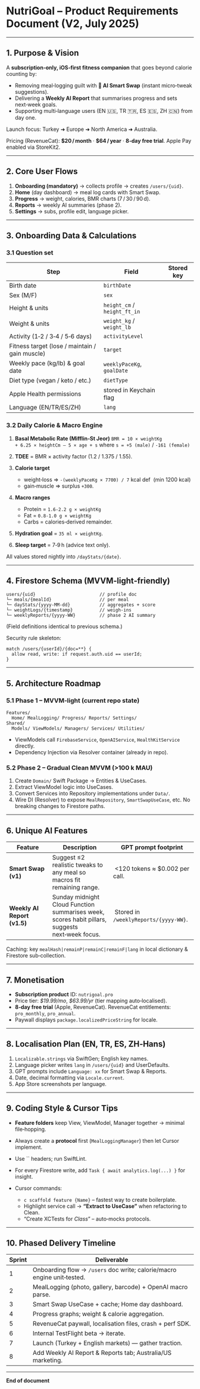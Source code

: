 # NutriGoal – Product Requirements Document (V2, July 2025)

---

## 1. Purpose & Vision

A **subscription‑only, iOS‑first fitness companion** that goes beyond calorie counting by:

* Removing meal‑logging guilt with **🔄 AI Smart Swap** (instant micro‑tweak suggestions).
* Delivering a **Weekly AI Report** that summarises progress and sets next‑week goals.
* Supporting multi‑language users (EN 🇺🇸, TR 🇹🇷, ES 🇪🇸, ZH 🇨🇳) from day one.

Launch focus: Turkey ➜ Europe ➜ North America ➜ Australia.

Pricing (RevenueCat): **\$20 / month** · **\$64 / year** · **8‑day free trial**. Apple Pay enabled via StoreKit2.

---

## 2. Core User Flows

1. **Onboarding (mandatory)** → collects profile → creates `/users/{uid}`.
2. **Home** (day dashboard) → meal log cards with Smart Swap.
3. **Progress** → weight, calories, BMR charts (7 / 30 / 90 d).
4. **Reports** → weekly AI summaries (phase 2).
5. **Settings** → subs, profile edit, language picker.

---

## 3. Onboarding Data & Calculations

### 3.1 Question set

| Step                                           | Field                        | Stored key |
| ---------------------------------------------- | ---------------------------- | ---------- |
| Birth date                                     | `birthDate`                  |            |
| Sex (M/F)                                      | `sex`                        |            |
| Height & units                                 | `height_cm` / `height_ft_in` |            |
| Weight & units                                 | `weight_kg` / `weight_lb`    |            |
| Activity (1‑2 / 3‑4 / 5‑6 days)                | `activityLevel`              |            |
| Fitness target (lose / maintain / gain muscle) | `target`                     |            |
| Weekly pace (kg/lb) & goal date                | `weeklyPaceKg`, `goalDate`   |            |
| Diet type (vegan / keto / etc.)                | `dietType`                   |            |
| Apple Health permissions                       | stored in Keychain flag      |            |
| Language (EN/TR/ES/ZH)                         | `lang`                       |            |

### 3.2 Daily Calorie & Macro Engine

1. **Basal Metabolic Rate (Mifflin‑St Jeor)**
   `BMR = 10 × weightKg + 6.25 × heightCm – 5 × age + s` where `s = +5 (male)` / `‑161 (female)`
2. **TDEE** = BMR × activity factor (1.2 / 1.375 / 1.55).
3. **Calorie target**

   * weight‑loss ⇒ `‑(weeklyPaceKg × 7700) / 7` kcal def  (min 1200 kcal)
   * gain‑muscle ⇒ surplus `+300`.
4. **Macro ranges**

   * Protein = `1.6‑2.2 g × weightKg`
   * Fat = `0.8‑1.0 g × weightKg`
   * Carbs = calories‑derived remainder.
5. **Hydration goal** = `35 ml × weightKg`.
6. **Sleep target** = 7‑9 h (advice text only).

All values stored nightly into `/dayStats/{date}`.

---

## 4. Firestore Schema (MVVM‑light‑friendly)

```
users/{uid}                        // profile doc
└─ meals/{mealId}                  // per meal
└─ dayStats/{yyyy-MM-dd}           // aggregates + score
└─ weightLogs/{timestamp}          // weigh‑ins
└─ weeklyReports/{yyyy-WW}         // phase 2 AI summary
```

(Field definitions identical to previous schema.)

Security rule skeleton:

```firestore
match /users/{userId}/{doc=**} {
  allow read, write: if request.auth.uid == userId;
}
```

---

## 5. Architecture Roadmap

### 5.1 **Phase 1 – MVVM‑light** (current repo state)

```
Features/
  Home/ MealLogging/ Progress/ Reports/ Settings/
Shared/
  Models/ ViewModels/ Managers/ Services/ Utilities/
```

* ViewModels call `FirebaseService`, `OpenAIService`, `HealthKitService` directly.
* Dependency Injection via Resolver container (already in repo).

### 5.2 **Phase 2 – Gradual Clean MVVM** (>100 k MAU)

1. Create `Domain/` Swift Package → Entities & UseCases.
2. Extract ViewModel logic into UseCases.
3. Convert Services into Repository implementations under `Data/`.
4. Wire DI (Resolver) to expose `MealRepository`, `SmartSwapUseCase`, etc. No breaking changes to Firestore paths.

---

## 6. Unique AI Features

| Feature                     | Description                                                                                     | GPT prompt footprint                   |
| --------------------------- | ----------------------------------------------------------------------------------------------- | -------------------------------------- |
| **Smart Swap (v1)**         | Suggest ≤2 realistic tweaks to any meal so macros fit remaining range.                          |  <120 tokens ≈ \$0.002 per call.       |
| **Weekly AI Report (v1.5)** | Sunday midnight Cloud Function summarises week, scores habit pillars, suggests next‑week focus. |  Stored in `/weeklyReports/{yyyy‑WW}`. |

Caching: key `mealHash|remainP|remainC|remainF|lang` in local dictionary & Firestore sub‑collection.

---

## 7. Monetisation

* **Subscription product** ID: `nutrigoal.pro`
* Price tier: *\$19.99/mo*, *\$63.99/yr* (tier mapping auto‑localised).
* **8‑day free trial** (Apple, RevenueCat).
  RevenueCat entitlements: `pro_monthly`, `pro_annual`.
* Paywall displays `package.localizedPriceString` for locale.

---

## 8. Localisation Plan (EN, TR, ES, ZH‑Hans)

1. `Localizable.strings` via SwiftGen; English key names.
2. Language picker writes `lang` in `/users/{uid}` and UserDefaults.
3. GPT prompts include `Language: xx` for Smart Swap & Reports.
4. Date, decimal formatting via `Locale.current`.
5. App Store screenshots per language.

---

## 9. Coding Style & Cursor Tips

* **Feature folders** keep View, ViewModel, Manager together → minimal file‑hopping.
* Always create a **protocol** first (`MealLoggingManager`) then let Cursor implement.
* Use \`\` headers; run SwiftLint.
* For every Firestore write, add `Task { await analytics.log(...) }` for insight.
* Cursor commands:

  * `c scaffold feature {Name}`  – fastest way to create boilerplate.
  * Highlight service call → **“Extract to UseCase”** when refactoring to Clean.
  * “Create XCTests for *Class*” – auto‑mocks protocols.

---

## 10. Phased Delivery Timeline

| Sprint | Deliverable                                                             |
| ------ | ----------------------------------------------------------------------- |
| 1      | Onboarding flow → `/users` doc write; calorie/macro engine unit‑tested. |
| 2      | MealLogging (photo, gallery, barcode) + OpenAI macro parse.             |
| 3      | Smart Swap UseCase + cache; Home day dashboard.                         |
| 4      | Progress graphs; weight & calorie aggregation.                          |
| 5      | RevenueCat paywall, localisation files, crash + perf SDK.               |
| 6      | Internal TestFlight beta → iterate.                                     |
| 7      | Launch (Turkey + English markets) — gather traction.                    |
| 8      | Add Weekly AI Report & Reports tab; Australia/US marketing.             |

---

**End of document**
